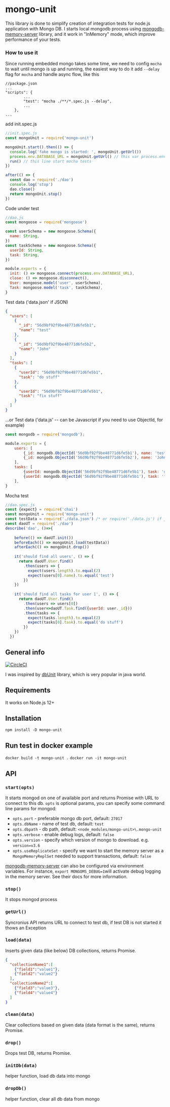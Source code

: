 # mongo-unit

This library is done to simplify creation of integration tests for node.js application with Mongo DB.
I starts local mongodb process using [mongodb-memory-server](https://github.com/nodkz/mongodb-memory-server) library, 
and it work in "InMemory" mode, which improve performance of your tests.

### How to use it

Since running embedded mongo takes some time, we need to config `mocha` to wait until mongo is up and running, the easiest way to do it add `--delay` flag for `mocha` and handle async flow, like this

```
//package.json
...
"scripts": {
        ...
        "test": "mocha ./**/*.spec.js --delay",
        ...
    },
...
```

add init.spec.js

```javascript
//init.spec.js
const mongoUnit = require('mongo-unit')

mongoUnit.start().then(() => {
  console.log('fake mongo is started: ', mongoUnit.getUrl())
  process.env.DATABASE_URL = mongoUnit.getUrl() // this var process.env.DATABASE_URL = will keep link to fake mongo
  run() // this line start mocha tests
})

after(() => {
  const dao = require('./dao')
  console.log('stop')
  dao.close()
  return mongoUnit.stop()
})
```

Code under test
```javascript
//dao.js
const mongoose = require('mongoose')

const userSchema = new mongoose.Schema({
  name: String,
})
const taskSchema = new mongoose.Schema({
  userId: String,
  task: String,
})

module.exports = {
  init: () => mongoose.connect(process.env.DATABASE_URL),
  close: () => mongoose.disconnect(),
  User: mongoose.model('user', userSchema),
  Task: mongoose.model('task', taskSchema),
}
```
Test data ('data.json' if JSON)
```json
{
  "users": [
    {
      "_id": "56d9bf92f9be48771d6fe5b1",
      "name": "test"
    },
    {
      "_id": "56d9bf92f9be48771d6fe5b2",
      "name": "John"
    }
  ],
  "tasks": [
    {
      "userId": "56d9bf92f9be48771d6fe5b1",
      "task": "do stuff"
    },
    {
      "userId": "56d9bf92f9be48771d6fe5b1",
      "task": "fix stuff"
    }
  ]
}
```
...or Test data ('data.js' -- can be Javascript if you need to use ObjectId, for example)
```javascript
const mongodb = require('mongodb');

module.exports = {
    users: [
        {_id: mongodb.ObjectId('56d9bf92f9be48771d6fe5b1'), name: 'test'},
        {_id: mongodb.ObjectId('56d9bf92f9be48771d6fe5b2'), name: 'John'},
    ],
    tasks: [
        {userId: mongodb.ObjectId('56d9bf92f9be48771d6fe5b1'), task: 'do stuff'},
        {userId: mongodb.ObjectId('56d9bf92f9be48771d6fe5b1'), task: 'fix stuff'},
    ],
}
```

Mocha test
```javascript
//dao.spec.js
const {expect} = require('chai')
const mongoUnit = require('mongo-unit')
const testData = require('./data.json') /* or require('./data.js') if javascript */
const daoUT = require('./dao')
describe('dao', ()=>{
  
    before(() => daoUT.init())
    beforeEach(() => mongoUnit.load(testData))
    afterEach(() => mongoUnit.drop())
  
    it('should find all users', () => {
      return daoUT.User.find()
        .then(users => {
          expect(users.length).to.equal(2)
          expect(users[0].name).to.equal('test')
        })
    })
  
    it('should find all tasks for user 1', () => {
      return daoUT.User.find()
        .then(users => users[0])
        .then(user=>daoUT.Task.find({userId: user._id}))
        .then(tasks => {
          expect(tasks.length).to.equal(2)
          expect(tasks[0].task).to.equal('do stuff')
        })
    })
  })
```

## General info
[![CircleCI](https://circleci.com/gh/mikhail-angelov/mongo-unit.svg?style=svg)](https://circleci.com/gh/mikhail-angelov/mongo-unit)

I was inspired by [dbUnit](http://dbunit.sourceforge.net) library, which is very popular in java world.

## Requirements
It works on Node.js 12+

## Installation
`npm install -D mongo-unit`

## Run test in docker example
`docker build -t mongo-unit .`
`docker run -it mongo-unit`

## API

### `start(opts)`
It starts mongod on one of available port and returns Promise with URL to connect to this db.
`opts` is optional params, you can specify some command line params for mongod:

*  `opts.port` - preferable mongo db port, default: `27017`
*  `opts.dbName` - name of test db, default: `test`
*  `opts.dbpath` - db path, default: `<node_modules/mongo-unit>\.mongo-unit`
*  `opts.verbose` - enable debug logs, default: `false`
*  `opts.version` - specify which version of mongo to download. e.g. `version=v3.6`
*  `opts.useReplicateSet` - specify we want to start the memory server as a `MongoMemoryReplSet` needed to support transactions, default: `false`

[mongodb-memory-server](https://github.com/nodkz/mongodb-memory-server) can also be configured via environment variables.
 For instance, `export MONGOMS_DEBUG=1`will activate debug logging in the memory server. See their docs for more information.


### `stop()`
It stops mongod process

### `getUrl()`
Syncronius API returns URL to connect to test db, if test DB is not started it thows an Exception

### `load(data)`
Inserts given data (like below) DB collections, returns Promise.

```json
{
  "collectionName1":[
    {"field1":"value1"},
    {"field2":"value2"}
  ],
  "collectionName2":[
    {"field3":"value3"},
    {"field4":"value4"}
  ]
}
```

### `clean(data)`
Clear collections based on given data (data format is the same), returns Promise.

### `drop()`
Drops test DB, returns Promise.

### `initDb(data)`
helper function, load db data into mongo

### `dropDb()`
helper function, clear all db data from mongo


